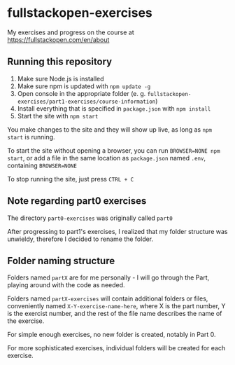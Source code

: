 # fullstackopen-exercises

My exercises and progress on the course at https://fullstackopen.com/en/about

## Running this repository

1. Make sure Node.js is installed
2. Make sure npm is updated with `npm update -g`
3. Open console in the appropriate folder (e. g. `fullstackopen-exercises/part1-exercises/course-information`)
4. Install everything that is specified in `package.json` with `npm install`
5. Start the site with `npm start`

You make changes to the site and they will show up live, as long as `npm start` is running.

To start the site without opening a browser, you can run `BROWSER=NONE npm start`, or add a file in the same location as `package.json` named `.env`, containing `BROWSER=NONE`

To stop running the site, just press `CTRL + C`

## Note regarding part0 exercises

The directory `part0-exercises` was originally called `part0`

After progressing to part1's exercises, I realized that my folder structure was unwieldy, therefore I decided to rename the folder.

## Folder naming structure

Folders named `partX` are for me personally - I will go through the Part, playing around with the code as needed.

Folders named `partX-exercises` will contain additional folders or files, conveniently named `X-Y-exercise-name-here`, where X is the part number, Y is the exercist number, and the rest of the file name describes the name of the exercise. 

For simple enough exercises, no new folder is created, notably in Part 0.

For more sophisticated exercises, individual folders will be created for each exercise.
